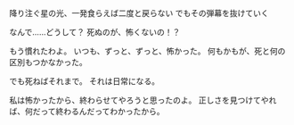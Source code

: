 降り注ぐ星の光、一発食らえば二度と戻らない
でもその弾幕を抜けていく

なんで……どうして？
死ぬのが、怖くないの！？

もう慣れたわよ。
いつも、ずっと、ずっと、怖かった。
何もかもが、死と何の区別もつかなかった。

でも死ねばそれまで。
それは日常になる。

私は怖かったから、終わらせてやろうと思ったのよ。
正しさを見つけてやれば、何だって終わるんだってわかったから。